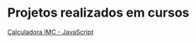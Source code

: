 # Projetos realizados em cursos

[Calculadora IMC - JavaScript](https://gabriel-moya.github.io/estudos/javascript/js-luiz-otavio-udemy/secao03-logica-de-programacao/aula26-exercicio-imc/)
